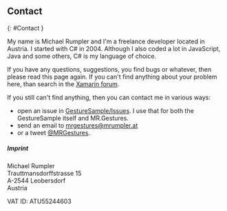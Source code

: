 ## Contact
{: #Contact }

My name is Michael Rumpler and I'm a freelance developer located in Austria. I started with C# in 2004. Although I also coded a lot in JavaScript, Java and some others, C# is my language of choice.

If you have any questions, suggestions, you find bugs or whatever, then please read this page again. If you can't find anything about your problem here, than search in the [Xamarin forum](https://forums.xamarin.com/discussion/32956/mr-gestures-handles-all-touch-gestures#latest).

If you still can't find anything, then you can contact me in various ways:

*   open an issue in [GestureSample/Issues](https://github.com/MichaelRumpler/GestureSample/issues). I use that for both the GestureSample itself and MR.Gestures.
*   send an email to [mrgestures@mrumpler.at](mailto:mrgestures@mrumpler.at)
*   or a tweet [@MRGestures](https://twitter.com/MRGestures).

##### Imprint

Michael Rumpler  
Trauttmansdorffstrasse 15  
A-2544 Leobersdorf  
Austria

VAT ID: ATU55244603
